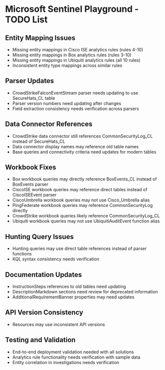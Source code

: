 # Microsoft Sentinel Playground - TODO List

## Entity Mapping Issues
* Missing entity mappings in Cisco ISE analytics rules (rules 4-10)
* Missing entity mappings in Box analytics rules (rules 3-10)
* Missing entity mappings in Ubiquiti analytics rules (all 10 rules)
* Inconsistent entity type mappings across similar rules

## Parser Updates
* CrowdStrikeFalconEventStream parser needs updating to use SecureHats_CL table
* Parser version numbers need updating after changes
* Field extraction consistency needs verification across parsers

## Data Connector References
* CrowdStrike data connector still references CommonSecurityLog_CL instead of SecureHats_CL
* Data connector display names may reference old table names
* Base queries and connectivity criteria need updates for modern tables

## Workbook Fixes
* Box workbook queries may directly reference BoxEvents_CL instead of BoxEvents parser
* CiscoISE workbook queries may reference direct tables instead of CiscoISEEvent parser
* CiscoUmbrella workbook queries may not use Cisco_Umbrella alias
* PingFederate workbook queries may reference CommonSecurityLog directly
* CrowdStrike workbook queries likely reference CommonSecurityLog_CL
* Ubiquiti workbook queries may not use UbiquitiAuditEvent function alias

## Hunting Query Issues
* Hunting queries may use direct table references instead of parser functions
* KQL syntax consistency needs verification

## Documentation Updates
* InstructionSteps references to old tables need updating
* DescriptionMarkdown sections need review for deprecated information
* AdditionalRequirementBanner properties may need updates

## API Version Consistency
* Resources may use inconsistent API versions

## Testing and Validation
* End-to-end deployment validation needed with all solutions
* Analytics rule functionality needs verification with sample data
* Entity correlation in investigations needs verification 